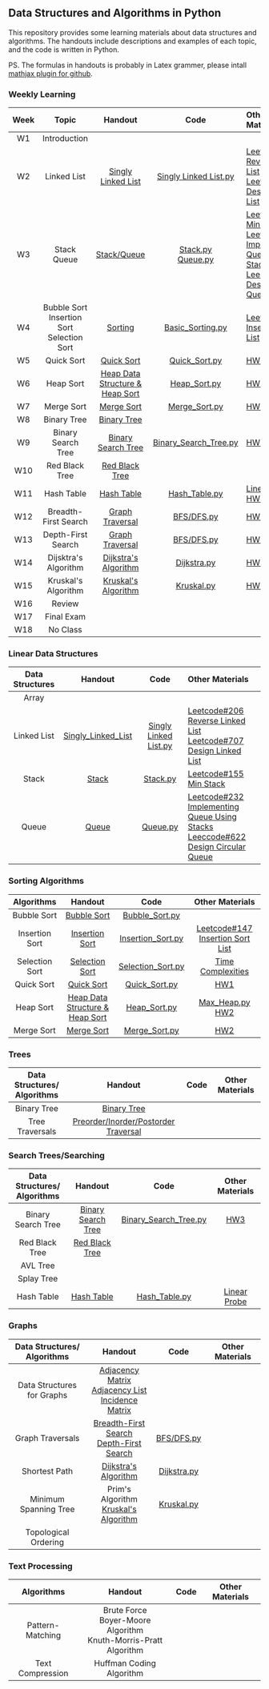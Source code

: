## Data Structures and Algorithms in Python
This repository provides some learning materials about data structures and algorithms. The handouts include descriptions and examples of each topic, and the code is written in Python. 

PS. The formulas in handouts is probably in Latex grammer, please intall [mathjax plugin for github](https://chrome.google.com/webstore/detail/mathjax-plugin-for-github/ioemnmodlmafdkllaclgeombjnmnbima?hl=en).

### Weekly Learning 
|Week|Topic|Handout|Code|Other Materials|
|:--:|:---:|:-----:|:--:|:--------------|
|W1|Introduction||||
|W2|Linked List|[Singly Linked List](/week2/singly_linked_list.md)|[Singly Linked List.py](/week2/handout-singly%20linked%20list.py)|[Leetcode#206 Reverse Linked List](/week2/%23206%20reverse%20linked%20list.py)<br>[Leetcode#707 Design Linked List](/week2/%23707%20design%20linked%20list.py)|
|W3|Stack<br>Queue|[Stack/Queue](/week3/stack%26queue.md)|[Stack.py](/week3/handout-stack.py)<br>[Queue.py](/week3/handout-queue.py)|[Leetcode#155 Min Stack](/week3/%23155%20min%20stack.py)<br>[Leetcode#232 Implementing Queue Using Stacks](/master/week3/%23232%20implement%20queue%20using%20stacks.py)<br>[Leeccode#622 Design Circular Queue](/week3/%23622%20design%20circular%20queue.py)|
|W4|Bubble Sort<br>Insertion Sort<br>Selection Sort|[Sorting](/week4/insertion%26bubble%26selection_sort.md#bubble-sort)|[Basic_Sorting.py](/week4/handout-sorting.py)|[Leetcode#147 Insertion Sort List](/week4/%23147%20insertion%20sort%20list.py)|
|W5|Quick Sort|[Quick Sort](/week5/quick_sort.md)|[Quick_Sort.py](/week5/handout-quick_sort.py)|[HW1](/HW1%20Quick%20Sort)|
|W6|Heap Sort|[Heap Data Structure & Heap Sort](/week6/heap%26heap_sort.md)|[Heap_Sort.py](/week6/heap_sort_04151702.py)|[HW2](/HW2)|
|W7|Merge Sort|[Merge Sort](/week7/merge_sort.md)|[Merge_Sort.py](/week7/merge_sort_04151702.py)|[HW2](/HW2)|
|W8|Binary Tree|[Binary Tree](/week8/binary_tree.md)|||
|W9|Binary Search Tree|[Binary Search Tree](/week9/binary_search_tree.md)|[Binary_Search_Tree.py](/week9/binary_search_tree_04151702.py)|[HW3](/HW3)|
|W10|Red Black Tree|[Red Black Tree](/week10/red_black_tree.md)|||
|W11|Hash Table|[Hash Table](/HW4/hash%20table流程圖、學習歷程與原理解釋.md)|[Hash_Table.py](/week11/hash_table.py)|[Linear Probe](/week11/linear_probe.md)<br>[HW4](/HW4)|
|W12|Breadth-First Search|[Graph Traversal](/HW5/BFS%26DFS原理說明、流程圖與學習歷程.md#graph-traversal)|[BFS/DFS.py](/HW5/BFS_04151702.py)|[HW5](/HW5)|
|W13|Depth-First Search|[Graph Traversal](/HW5/BFS%26DFS原理說明、流程圖與學習歷程.md#graph-traversal)|[BFS/DFS.py](/HW5/BFS_04151702.py)|[HW5](/HW5)|
|W14|Dijsktra's Algorithm|[Dijkstra's Algorithm](/HW6/Dijkstra%26Kruskal原理說明、流程圖與學習歷程.md#shortest-path最短路徑)|[Dijkstra.py](/HW6/Dijkstra_04151702.py)|[HW6](/HW6)|
|W15|Kruskal's Algorithm|[Kruskal's Algorithm](/HW6/Dijkstra%26Kruskal原理說明、流程圖與學習歷程.md#minimum-spanning-tree最小生成樹)|[Kruskal.py](/HW6/Dijkstra_04151702.py)|[HW6](/HW6)|
|W16|Review||||
|W17|Final Exam||||
|W18|No Class||||

### Linear Data Structures
|Data Structures|Handout| Code | Other Materials |
|:--------------:|:-----:|:-----:|:--------------|
|Array|   |   |   |
|Linked List|[Singly_Linked_List](/week2/singly_linked_list.md)|[Singly Linked List.py](/week2/handout-singly%20linked%20list.py)|[Leetcode#206 Reverse Linked List](/week2/%23206%20reverse%20linked%20list.py)<br>[Leetcode#707 Design Linked List](/week2/%23707%20design%20linked%20list.py)|
|Stack|[Stack](/week3/stack%26queue.md)|[Stack.py](/week3/handout-stack.py)|[Leetcode#155 Min Stack](/week3/%23155%20min%20stack.py)|
|Queue|[Queue](/week3/stack%26queue.md#queue)|[Queue.py](/week3/handout-queue.py)|[Leetcode#232 Implementing Queue Using Stacks](/master/week3/%23232%20implement%20queue%20using%20stacks.py)<br>[Leeccode#622 Design Circular Queue](/week3/%23622%20design%20circular%20queue.py)|

### Sorting Algorithms
|Algorithms|Handout|Code|Other Materials|
|:--------:|:-----:|:--:|:-------------:|
|Bubble Sort|[Bubble Sort](/week4/insertion%26bubble%26selection_sort.md#bubble-sort)|[Bubble_Sort.py](/week4/handout-sorting.py)||
|Insertion Sort|[Insertion Sort](/week4/insertion%26bubble%26selection_sort.md#insertion-sort)|[Insertion_Sort.py](/week4/handout-sorting.py)|[Leetcode#147 Insertion Sort List](/week4/%23147%20insertion%20sort%20list.py)|
|Selection Sort|[Selection Sort](/week4/insertion%26bubble%26selection_sort.md#Selection-sort)|[Selection_Sort.py](/week4/handout-sorting.py)|[Time Complexities](/week4/insertion%26bubble%26selection_sort.md#time-complexity)|
|Quick Sort|[Quick Sort](/week5/quick_sort.md)|[Quick_Sort.py](/week5/handout-quick_sort.py)|[HW1](/HW1%20Quick%20Sort)|
|Heap Sort|[Heap Data Structure & Heap Sort](/week6/heap%26heap_sort.md)|[Heap_Sort.py](/week6/heap_sort_04151702.py)|[Max_Heap.py](/week6/heap.py)<br>[HW2](/HW2)|
|Merge Sort|[Merge Sort](/week7/merge_sort.md)|[Merge_Sort.py](/week7/merge_sort_04151702.py)|[HW2](/HW2)|

### Trees
|Data Structures/<br>Algorithms|Handout|Code|Other Materials|
|:----------------------------:|:-----:|:--:|:-------------:|
|Binary Tree|[Binary Tree](/week8/binary_tree.md)|||
|Tree Traversals|[Preorder/Inorder/Postorder Traversal](/week8/binary_tree.md#tree-traversals)|||

### Search Trees/Searching 
|Data Structures/<br>Algorithms|Handout|Code|Other Materials|
|:----------------------------:|:-----:|:--:|:-------------:|
|Binary Search Tree|[Binary Search Tree](/week9/binary_search_tree.md)|[Binary_Search_Tree.py](/week9/binary_search_tree_04151702.py)|[HW3](/HW3)|
|Red Black Tree|[Red Black Tree](/week10/red_black_tree.md)|||
|AVL Tree||||
|Splay Tree||||
|Hash Table|[Hash Table](/HW4/hash%20table流程圖、學習歷程與原理解釋.md)|[Hash_Table.py](/week11/hash_table.py)|[Linear Probe](/week11/linear_probe.md)|

### Graphs
|Data Structures/<br>Algorithms|Handout|Code|Other Materials|
|:----------------------------:|:-----:|:--:|:-------------:|
|Data Structures for Graphs|[Adjacency Matrix<br>Adjacency List<br>Incidence Matrix](/HW5/BFS%26DFS原理說明、流程圖與學習歷程.md#data-structures-for-graphs)|||
|Graph Traversals|[Breadth-First Search<br>Depth-First Search](/HW5/BFS%26DFS原理說明、流程圖與學習歷程.md#graph-traversal)|[BFS/DFS.py](/HW5/BFS_04151702.py)||
|Shortest Path|[Dijkstra's Algorithm](/HW6/Dijkstra%26Kruskal原理說明、流程圖與學習歷程.md#shortest-path最短路徑)|[Dijkstra.py](/HW6/Dijkstra_04151702.py)||
|Minimum Spanning Tree|Prim's Algorithm<br>[Kruskal's Algorithm](/HW6/Dijkstra%26Kruskal原理說明、流程圖與學習歷程.md#minimum-spanning-tree最小生成樹)|[Kruskal.py](/HW6/Dijkstra_04151702.py)||
|Topological Ordering||||

### Text Processing
|Algorithms|Handout|Code|Other Materials|
|:--------:|:-----:|:--:|:-------------:|
|Pattern-Matching|Brute Force<br>Boyer-Moore Algorithm<br>Knuth-Morris-Pratt Algorithm|||
|Text Compression|Huffman Coding Algorithm|||

